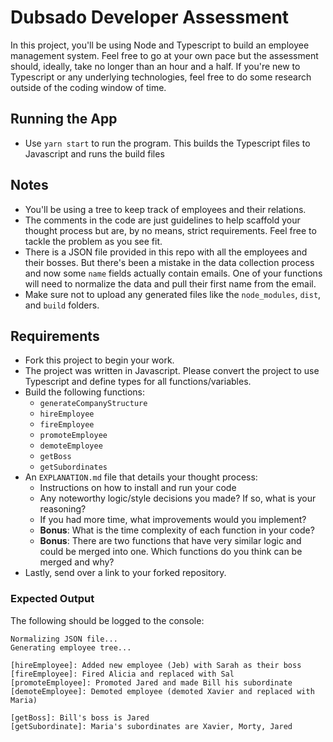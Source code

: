 # Dubsado Developer Assessment

In this project, you'll be using Node and Typescript to build an employee management system. Feel free to go at your own pace but the assessment should, ideally, take no longer than an hour and a half. If you're new to Typescript or any underlying technologies, feel free to do some research outside of the coding window of time.

## Running the App

- Use `yarn start` to run the program. This builds the Typescript files to Javascript and runs the build files

## Notes

- You'll be using a tree to keep track of employees and their relations.
- The comments in the code are just guidelines to help scaffold your thought process but are, by no means, strict requirements. Feel free to tackle the problem as you see fit.
- There is a JSON file provided in this repo with all the employees and their bosses. But there's been a mistake in the data collection process and now some `name` fields actually contain emails. One of your functions will need to normalize the data and pull their first name from the email.
- Make sure not to upload any generated files like the `node_modules`, `dist`, and `build` folders.

## Requirements

- Fork this project to begin your work.
- The project was written in Javascript. Please convert the project to use Typescript and define types for all functions/variables.
- Build the following functions:
  - `generateCompanyStructure`
  - `hireEmployee`
  - `fireEmployee`
  - `promoteEmployee`
  - `demoteEmployee`
  - `getBoss`
  - `getSubordinates`
- An `EXPLANATION.md` file that details your thought process:
  - Instructions on how to install and run your code
  - Any noteworthy logic/style decisions you made? If so, what is your reasoning?
  - If you had more time, what improvements would you implement?
  - **Bonus**: What is the time complexity of each function in your code?
  - **Bonus**: There are two functions that have very similar logic and could be merged into one. Which functions do you think can be merged and why?
- Lastly, send over a link to your forked repository.

### Expected Output

The following should be logged to the console:

```
Normalizing JSON file...
Generating employee tree...

[hireEmployee]: Added new employee (Jeb) with Sarah as their boss
[fireEmployee]: Fired Alicia and replaced with Sal
[promoteEmployee]: Promoted Jared and made Bill his subordinate
[demoteEmployee]: Demoted employee (demoted Xavier and replaced with Maria)

[getBoss]: Bill's boss is Jared
[getSubordinate]: Maria's subordinates are Xavier, Morty, Jared

```
